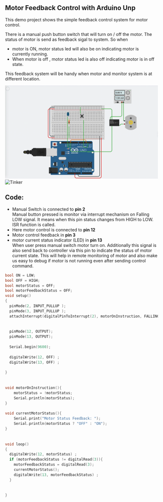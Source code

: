 ## Motor Feedback Control with Arduino Unp

This demo project shows the simple feedback control system for motor control. 

There is a manual push button switch that will turn on / off the motor. The status of motor is send as feedback sigal to system. So when 
- motor is ON, motor status led will also be on indicating motor is currently running. 
- When motor is off , motor status led is also off indicating motor is in off state.

This feedback system will be handy when motor and monitor system is at different location.

![motor_feedback](./motor_feedback.gif)
![Tinker](https://www.tinkercad.com/things/3vYdjTZHQAq-motor-feedback-indicator/editel?sharecode=m84xcnS2UEwwWzDEyOz00tufGLjxEcinLxp9TKxWBKE=)

## Code:

- Manual Switch is connected to **pin 2** <br> Manual button pressed is monitor via interrupt mechanism on Falling LOW signal. It means when this pin status changes from HIGH to LOW. ISR function is called.
- Here motor control is connected to **pin 12**
- Motor control feedback in **pin 3** 
- motor current status indicator (LED) in **pin 13** <br> When user press manual switch motor turn on. Additionally this signal is also send back to controller via this pin to indicate the status of motor current state. This will help in remote monitoring of motor and also make us easy to debug if motor is not running even after sending control command.



```c
bool ON = LOW;
bool OFF = HIGH;
bool motorStatus = OFF;
bool motorFeedbackStatus = OFF;
void setup()
{ 
  pinMode(2, INPUT_PULLUP );
  pinMode(3, INPUT_PULLUP );
  attachInterrupt(digitalPinToInterrupt(2), motorOnInstruction, FALLING );
 
  
  pinMode(12, OUTPUT);
  pinMode(13, OUTPUT);
  
  Serial.begin(9600);  
  
  digitalWrite(12, OFF) ;
  digitalWrite(13, OFF) ;
  
}


void motorOnInstruction(){
	motorStatus = !motorStatus;
    Serial.println(motorStatus);
}

void currentMotorStatus(){
  	Serial.print("Motor Status Feedback: ");
	Serial.println(motorStatus ? "OFF" : "ON");
}


void loop()
{
  digitalWrite(12, motorStatus) ;
  if (motorFeedbackStatus != digitalRead(3)){
  	motorFeedbackStatus = digitalRead(3);
    currentMotorStatus();
    digitalWrite(13, motorFeedbackStatus) ;
  }
  
  
}
```
